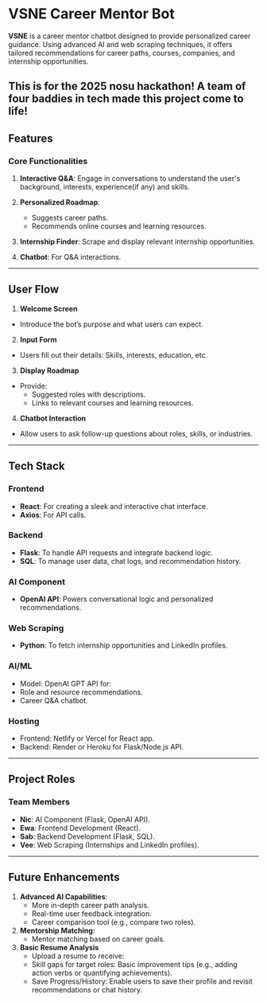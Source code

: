 # VSNE Career Mentor Bot

**VSNE** is a career mentor chatbot designed to provide personalized career guidance. Using advanced AI and web scraping techniques, it offers tailored recommendations for career paths, courses, companies, and internship opportunities.

This is for the 2025 nosu hackathon! A team of four baddies in tech made this project come to life!
---

## Features

### Core Functionalities
1. **Interactive Q&A**: Engage in conversations to understand the user's background, interests, experience(if any) and skills.

2. **Personalized Roadmap**:
   - Suggests career paths.
   - Recommends online courses and learning resources.

3. **Internship Finder**: Scrape and display relevant internship opportunities.

4. **Chatbot**: For Q&A interactions.
---

## User Flow
1. **Welcome Screen**
- Introduce the bot’s purpose and what users can expect.

2. **Input Form**
- Users fill out their details: Skills, interests, education, etc.

3. **Display Roadmap**
- Provide:
  - Suggested roles with descriptions.
  - Links to relevant courses and learning resources.

4. **Chatbot Interaction**
- Allow users to ask follow-up questions about roles, skills, or industries.

---

## Tech Stack

### **Frontend**
- **React**: For creating a sleek and interactive chat interface.
- **Axios**: For API calls.

### **Backend**
- **Flask**: To handle API requests and integrate backend logic.
- **SQL**: To manage user data, chat logs, and recommendation history.

### **AI Component**
- **OpenAI API**: Powers conversational logic and personalized recommendations.

### **Web Scraping**
- **Python**: To fetch internship opportunities and LinkedIn profiles.

### **AI/ML**
- Model: OpenAI GPT API for:
- Role and resource recommendations.
- Career Q&A chatbot.

### **Hosting**
- Frontend: Netlify or Vercel for React app.
- Backend: Render or Heroku for Flask/Node.js API.

---

## Project Roles

### Team Members
- **Nic**: AI Component (Flask, OpenAI API).
- **Ewa**: Frontend Development (React).
- **Sab**: Backend Development (Flask, SQL).
- **Vee**: Web Scraping (Internships and LinkedIn profiles).

---

## Future Enhancements

1. **Advanced AI Capabilities**:
   - More in-depth career path analysis.
   - Real-time user feedback integration.
   - Career comparison tool (e.g., compare two roles).
2. **Mentorship Matching**:
   - Mentor matching based on career goals.
3. **Basic Resume Analysis** 
   - Upload a resume to receive:
   - Skill gaps for target roles: Basic improvement tips (e.g., adding action verbs or quantifying achievements).
   - Save Progress/History: Enable users to save their profile and revisit recommendations or chat history.
